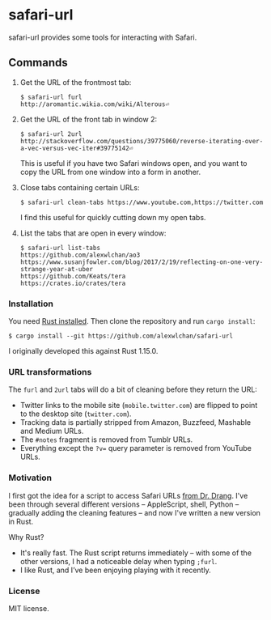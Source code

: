 # safari-url

safari-url provides some tools for interacting with Safari.

## Commands

1.  Get the URL of the frontmost tab:

    ```console
    $ safari-url furl
    http://aromantic.wikia.com/wiki/Alterous⏎
    ```

2.  Get the URL of the front tab in window 2:

    ```console
    $ safari-url 2url
    http://stackoverflow.com/questions/39775060/reverse-iterating-over-a-vec-versus-vec-iter#39775142⏎
    ```

    This is useful if you have two Safari windows open, and you want to
    copy the URL from one window into a form in another.

3.  Close tabs containing certain URLs:

    ```console
    $ safari-url clean-tabs https://www.youtube.com,https://twitter.com
    ```

    I find this useful for quickly cutting down my open tabs.

4.  List the tabs that are open in every window:

    ```console
    $ safari-url list-tabs
    https://github.com/alexwlchan/ao3
    https://www.susanjfowler.com/blog/2017/2/19/reflecting-on-one-very-strange-year-at-uber
    https://github.com/Keats/tera
    https://crates.io/crates/tera
    ```

### Installation

You need [Rust installed][rust].  Then clone the repository and run
`cargo install`:

```console
$ cargo install --git https://github.com/alexwlchan/safari-url
```

I originally developed this against Rust 1.15.0.

[rust]: https://www.rust-lang.org/en-US/install.html

### URL transformations

The `furl` and `2url` tabs will do a bit of cleaning before they return
the URL:

*   Twitter links to the mobile site (`mobile.twitter.com`) are flipped to
    point to the desktop site (`twitter.com`).
*   Tracking data is partially stripped from Amazon, Buzzfeed, Mashable and
    Medium URLs.
*   The `#notes` fragment is removed from Tumblr URLs.
*   Everything except the `?v=` query parameter is removed from YouTube URLs.

### Motivation

I first got the idea for a script to access Safari URLs [from Dr. Drang][dr].
I've been through several different versions – AppleScript, shell, Python –
gradually adding the cleaning features – and now I've written a new
version in Rust.

Why Rust?

*   It's really fast.  The Rust script returns immediately – with some of
    the other versions, I had a noticeable delay when typing `;furl`.
*   I like Rust, and I’ve been enjoying playing with it recently.

[dr]: http://www.leancrew.com/all-this/2009/07/safari-tab-urls-via-textexpander/

### License

MIT license.
